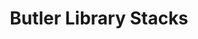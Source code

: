 ---
_date: circa 1934-1939
derivativo_link: https://derivativo-2.library.columbia.edu/iiif/2/ldpd:341004/
dlc_link: https://dlc.library.columbia.edu/catalog/cul:cvdncjsxzx
format: photographs
iiif_json: https://derivativo-2.library.columbia.edu/iiif/2/ldpd:341004/info.json
name: 
native_jpg: https://derivativo-2.library.columbia.edu/iiif/2/ldpd:341004/full/!768,768/0/native.jpg
shelf_location: Box no. Box 162, Folder no. Folder 14 (Buildings & Grounds - Morningside
  - Butler Library, Interior), Historical Photograph Collection
subjects: Academic libraries; New York (N.Y.); Butler Library
summary: Main transverse stack aisle showing continuous beam less ceiling and tile
  covered floor, ca. 1930s.
title: Butler Library Stacks
layout: photo-page
---